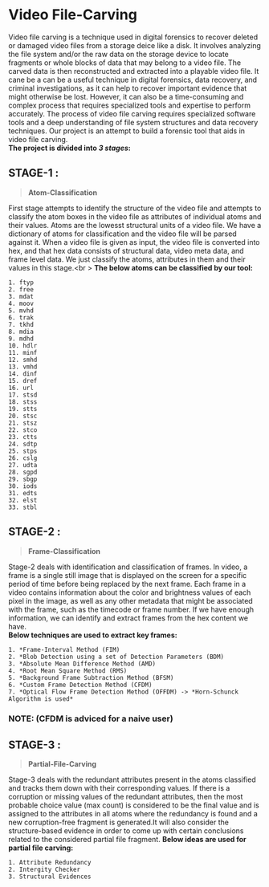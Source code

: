 # Video File-Carving
Video file carving is a technique used in digital forensics to recover deleted or damaged video files from a storage deice like a disk. It involves analyzing the file system and/or the raw data on the storage device to locate fragments or whole blocks of data that may belong to a video file. The carved data is then reconstructed and extracted into a playable video file. It cane be a can be a useful technique in digital forensics, data recovery, and criminal investigations, as it can help to recover important evidence that might otherwise be lost. However, it can also be a time-consuming and complex process that requires specialized tools and expertise to perform accurately. The process of video file carving requires specialized software tools and a deep understanding of file system structures and data recovery techniques. Our project is an attempt to build a forensic tool that aids in video file carving. <br />
**The project is divided into _3 stages_:**

## STAGE-1 : 
> **Atom-Classification**

First stage attempts to identify the structure of the video file and attempts to classify the atom boxes in the video file as attributes of individual atoms and their values. Atoms are the lowesst structural units of a video file. We have a dictionary of atoms for classification and the video file will be parsed against it. When a video file is given as input, the video file is converted into hex, and that hex data consists of structural data, video meta data, and frame level data. We just classify the atoms, attributes in them and their values in this stage.<br \>
**The below atoms can be classified by our tool:**

```
1. ftyp
2. free
3. mdat
4. moov
5. mvhd
6. trak
7. tkhd 
8. mdia
9. mdhd
10. hdlr
11. minf
12. smhd
13. vmhd
14. dinf
15. dref
16. url
17. stsd
18. stss
19. stts
20. stsc
21. stsz
22. stco
23. ctts
24. sdtp
25. stps
26. cslg
27. udta
28. sgpd
29. sbgp
30. iods
31. edts
32. elst
33. stbl
```

## STAGE-2 : 
> **Frame-Classification**

Stage-2 deals with identification and classification of frames. In video, a frame is a single still image that is displayed on the screen for a specific period of time before being replaced by the next frame. Each frame in a video contains information about the color and brightness values of each pixel in the image, as well as any other metadata that might be associated with the frame, such as the timecode or frame number. If we have enough information, we can identify and extract frames from the hex content we have. <br /> 
**Below techniques are used to extract key frames:**
```
1. *Frame-Interval Method (FIM)
2. *Blob Detection using a set of Detection Parameters (BDM)
3. *Absolute Mean Difference Method (AMD)
4. *Root Mean Square Method (RMS)
5. *Background Frame Subtraction Method (BFSM)
6. *Custom Frame Detection Method (CFDM)
7. *Optical Flow Frame Detection Method (OFFDM) -> *Horn-Schunck Algorithm is used*
 ```
 ### NOTE: (CFDM is adviced for a naive user)

## STAGE-3 : 
> **Partial-File-Carving**

Stage-3 deals with the redundant attributes present in the atoms classified and tracks them down with their corresponding values. If there is a corruption or missing values of the redundant attributes, then the most probable choice value (max count) is considered to be the final value and is assigned to the attributes in all atoms where the redundancy is found and a new corruption-free fragment is generated.It will also consider the structure-based evidence in order to come up with certain conclusions related to the considered partial file fragment. 
**Below ideas are used for partial file carving:**
```
1. Attribute Redundancy
2. Intergity Checker
3. Structural Evidences
```
